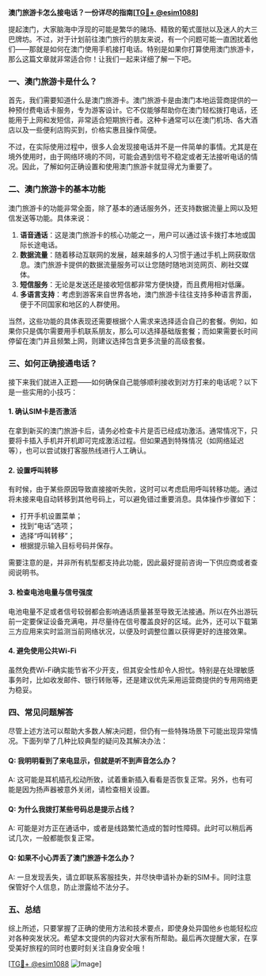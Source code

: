 **澳门旅游卡怎么接电话？一份详尽的指南[[TG💪+ @esim1088](https://t.me/s/esim1088)]**

提起澳门，大家脑海中浮现的可能是繁华的赌场、精致的葡式蛋挞以及迷人的大三巴牌坊。不过，对于计划前往澳门旅行的朋友来说，有一个问题可能一直困扰着他们——那就是如何在澳门使用手机接打电话。特别是如果你打算使用澳门旅游卡，那么这篇文章就非常适合你！让我们一起来详细了解一下吧。

### 一、澳门旅游卡是什么？

首先，我们需要知道什么是澳门旅游卡。澳门旅游卡是由澳门本地运营商提供的一种预付费电话卡服务，专为游客设计。它不仅能够帮助你在澳门轻松拨打电话，还能用于上网和发短信，非常适合短期旅行者。这种卡通常可以在澳门机场、各大酒店以及一些便利店购买到，价格实惠且操作简便。

不过，在实际使用过程中，很多人会发现接电话并不是一件简单的事情。尤其是在境外使用时，由于网络环境的不同，可能会遇到信号不稳定或者无法接听电话的情况。因此，了解如何正确设置和使用澳门旅游卡就显得尤为重要了。

### 二、澳门旅游卡的基本功能

澳门旅游卡的功能非常全面，除了基本的通话服务外，还支持数据流量上网以及短信发送等功能。具体来说：

1. **语音通话**：这是澳门旅游卡的核心功能之一，用户可以通过该卡拨打本地或国际长途电话。
2. **数据流量**：随着移动互联网的发展，越来越多的人习惯于通过手机上网获取信息。澳门旅游卡提供的数据流量服务可以让您随时随地浏览网页、刷社交媒体。
3. **短信服务**：无论是发送还是接收短信都非常方便快捷，而且费用相对低廉。
4. **多语言支持**：考虑到游客来自世界各地，澳门旅游卡往往支持多种语言界面，便于不同国家和地区的人群使用。

当然，这些功能的具体表现还需要根据个人需求来选择适合自己的套餐。例如，如果你只是偶尔需要用手机联系朋友，那么可以选择基础版套餐；而如果需要长时间停留在澳门并且频繁上网，则建议选择包含更多流量的高级套餐。

### 三、如何正确接通电话？

接下来我们就进入正题——如何确保自己能够顺利接收到对方打来的电话呢？以下是一些实用的小技巧：

#### 1. 确认SIM卡是否激活

在拿到新买的澳门旅游卡后，请务必检查卡片是否已经成功激活。通常情况下，只要将卡插入手机并开机即可完成激活过程。但如果遇到特殊情况（如网络延迟等），也可以尝试拨打客服热线进行人工确认。

#### 2. 设置呼叫转移

有时候，由于某些原因导致直接接听失败，这时可以考虑启用呼叫转移功能。通过将未接来电自动转移到其他号码上，可以避免错过重要消息。具体操作步骤如下：
   - 打开手机设置菜单；
   - 找到“电话”选项；
   - 选择“呼叫转移”；
   - 根据提示输入目标号码并保存。

需要注意的是，并非所有机型都支持此功能，因此最好提前咨询一下供应商或者查阅说明书。

#### 3. 检查电池电量与信号强度

电池电量不足或者信号较弱都会影响通话质量甚至导致无法接通。所以在外出游玩前一定要保证设备充满电，并尽量待在信号覆盖良好的区域。此外，还可以下载第三方应用来实时监测当前网络状况，以便及时调整位置以获得更好的连接效果。

#### 4. 避免使用公共Wi-Fi

虽然免费Wi-Fi确实能节省不少开支，但其安全性却令人担忧。特别是在处理敏感事务时，比如收发邮件、银行转账等，还是建议优先采用运营商提供的专用网络更为稳妥。

### 四、常见问题解答

尽管上述方法可以帮助大多数人解决问题，但仍有一些特殊场景下可能出现异常情况。下面列举了几种比较典型的疑问及其解决办法：

#### Q: 我明明看到了来电显示，但就是听不到声音怎么办？
A: 这可能是耳机插孔松动所致，试着重新插入看看是否恢复正常。另外，也有可能是因为扬声器被意外关闭，请检查相关设置。

#### Q: 为什么我拨打某些号码总是提示占线？
A: 可能是对方正在通话中，或者是线路繁忙造成的暂时性障碍。此时可以稍后再试几次，一般都能恢复正常。

#### Q: 如果不小心弄丢了澳门旅游卡怎么办？
A: 一旦发现丢失，请立即联系客服挂失，并尽快申请补办新的SIM卡。同时注意保管好个人信息，防止泄露给不法分子。

### 五、总结

综上所述，只要掌握了正确的使用方法和技术要点，即使身处异国他乡也能轻松应对各种突发状况。希望本文提供的内容对大家有所帮助。最后再次提醒大家，在享受美好旅程的同时也要时刻关注自身安全哦！

[[TG💪+ @esim1088](https://t.me/s/esim1088) ![Image](https://i.postimg.cc/4NQfJmqS/Snipaste-2025-05-13-00-14-12.png)]